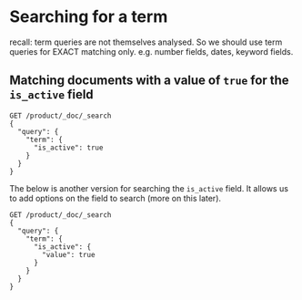 # Searching for a term

recall: term queries are not themselves analysed. So we should use term queries for EXACT matching only. e.g. number fields, dates, keyword fields.

## Matching documents with a value of `true` for the `is_active` field

```
GET /product/_doc/_search
{
  "query": {
    "term": {
      "is_active": true
    }
  }
}
```

The below is another version for searching the `is_active` field. It allows us to add options on the field to search (more on this later).

```
GET /product/_doc/_search
{
  "query": {
    "term": {
      "is_active": {
        "value": true
      }
    }
  }
}
```